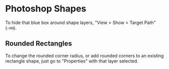 # Photoshop Shapes

To hide that blue box around shape layers, "View > Show > Target Path" (`⇧⌘H`).

## Rounded Rectangles

To change the rounded corner radius, or add rounded corners to an existing rectangle shape, just go to "Properties" with that layer selected.